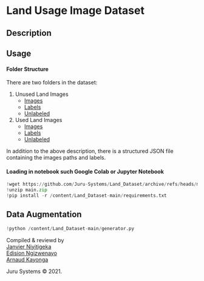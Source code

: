 # Land Usage Image Dataset
## Description

## Usage
#### Folder Structure
There are two folders in the dataset:
1. Unused Land Images
    - [Images](Land_Dataset/tree/master/unused/images)
    - [Labels](Land_Dataset/tree/master/unused/unused/labels)
    - [Unlabeled](Land_Dataset/tree/master/unused/unused/unlabeled)
2. Used Land Images
    - [Images](Land_Dataset/tree/master/unused/used/images)
    - [Labels](Land_Dataset/tree/master/unused/used/labels)
    - [Unlabeled](Land_Dataset/tree/master/unused/used/unlabeled)

In addition to the above description, there is a structured JSON file containing the images paths and labels.

#### Loading in notebook such Google Colab or Jupyter Notebook
```python
!wget https://github.com/Juru-Systems/Land_Dataset/archive/refs/heads/main.zip
!unzip main.zip 
!pip install -r /content/Land_Dataset-main/requirements.txt
```

## Data Augmentation
```python
!python /content/Land_Dataset-main/generator.py
```



Compiled & reviewd by \
[Janvier Niyitigeka](https://github.com/Eng-Janvier)\
[Edision Ngizwenayo](https://github.com/cavaniv12345)\
[Arnaud Kayonga](https://github.com/agent87)

Juru Systems © 2021.
